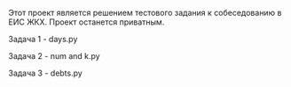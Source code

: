 Этот проект является решением тестового задания к собеседованию в ЕИС ЖКХ.
Проект останется приватным.

Задача 1 - days.py

Задача 2 - num and k.py

Задача 3 - debts.py
